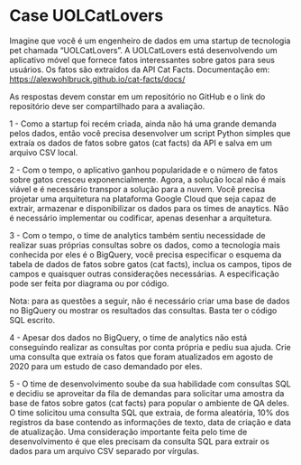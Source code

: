 # Case UOLCatLovers


Imagine que você é um engenheiro de dados em uma startup de tecnologia pet chamada “UOLCatLovers”. A UOLCatLovers está desenvolvendo um aplicativo móvel que fornece fatos interessantes sobre gatos para seus usuários. Os fatos são extraídos da API Cat Facts.
Documentação em: https://alexwohlbruck.github.io/cat-facts/docs/

As respostas devem constar em um repositório no GitHub e o link do repositório deve ser compartilhado para a avaliação.
 
1 - Como a startup foi recém criada, ainda não há uma grande demanda pelos dados, então você precisa desenvolver um script Python simples que extraía os dados de fatos sobre gatos (cat facts) da API e salva em um arquivo CSV local.
 
2 - Com o tempo, o aplicativo ganhou popularidade e o número de fatos sobre gatos cresceu exponencialmente. Agora, a solução local não é mais viável e é necessário transpor a solução para a nuvem. Você precisa projetar uma arquitetura na plataforma Google Cloud que seja capaz de extrair, armazenar e disponibilizar os dados para os times de anaytics. Não é necessário implementar ou codificar, apenas desenhar a arquitetura.
 
3 - Com o tempo, o time de analytics também sentiu necessidade de realizar suas próprias consultas sobre os dados, como a tecnologia mais conhecida por eles é o BigQuery, você precisa especificar o esquema da tabela de dados de fatos sobre gatos (cat facts), inclua os campos, tipos de campos e quaisquer outras considerações necessárias. A especificação pode ser feita por diagrama ou por código.
 
Nota: para as questões a seguir, não é necessário criar uma base de dados no BigQuery ou mostrar os resultados das consultas. Basta ter o código SQL escrito.
 
4 - Apesar dos dados no BigQuery, o time de analytics não está conseguindo realizar as consultas por conta própria e pediu sua ajuda. Crie uma consulta que extraia os fatos que foram atualizados em agosto de 2020 para um estudo de caso demandado por eles.
 
5 - O time de desenvolvimento soube da sua habilidade com consultas SQL e decidiu se aproveitar da fila de demandas para solicitar uma amostra da base de fatos sobre gatos (cat facts) para popular o ambiente de QA deles. O time solicitou uma consulta SQL que extraia, de forma aleatória, 10% dos registros da base contendo as informações de texto, data de criação e data de atualização. Uma consideração importante feita pelo time de desenvolvimento é que eles precisam da consulta SQL para extrair os dados para um arquivo CSV separado por vírgulas.
